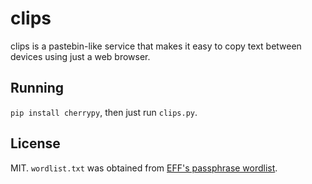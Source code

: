# clips

clips is a pastebin-like service that makes it easy to copy text between
devices using just a web browser.

## Running

`pip install cherrypy`, then just run `clips.py`.

## License

MIT. `wordlist.txt` was obtained from [EFF's passphrase wordlist](https://www.eff.org/deeplinks/2016/07/new-wordlists-random-passphrases).

